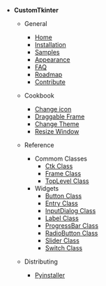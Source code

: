* **CustomTkinter**
	* General
		- [Home](/home.md "About")
		- [Installation](/install.md "Installation")
		- [Samples](/samples.md "Sample Code")
		- [Appearance](/appearance.md "Themes and Styling")
		- [FAQ](/faq.md "Frequent Asked Questions")
		- [Roadmap](/roadmap.md "Roadmap")
		- [Contribute](/contribute.md "Contribute")

	* Cookbook

		- [Change icon](/change_icon.md)
		- [Draggable Frame](draggable_frame.md)
		- [Change Theme](/change_theme.md)
		- [Resize Window](/change_theme.md)

	* Reference
		* Commom Classes
			- [Ctk Class](/ctk.md)
			- [Frame Class](/ctk_frame.md)
			- [TopLevel Class](/ctk_top_level.md)
		* Widgets
			- [Button Class](/ctk_button.md)
			- [Entry Class](/ctk_entry.md)
			- [InputDialog Class](/ctk_input_dialog.md)
			- [Label Class](/ctk_label.md)
			- [ProgressBar Class](/ctk_progress_bar.md)
			- [RadioButton Class](/ctk_radio_button.md)
			- [Slider Class](/ctk_slider.md)
			- [Switch Class](/ctk_switch.md)

	* Distributing
		- [Pyinstaller](/pyinstaller.md "Pyinstaller")